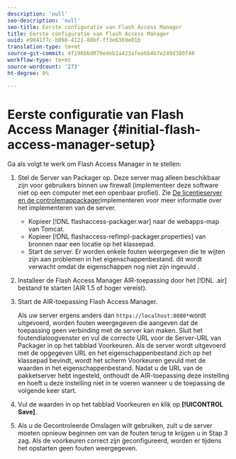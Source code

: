 ```yaml
---
description: 'null'
seo-description: 'null'
seo-title: Eerste configuratie van Flash Access Manager
title: Eerste configuratie van Flash Access Manager
uuid: e9041f7c-b098-4121-88bf-ff3e6369e01b
translation-type: tm+mt
source-git-commit: 4f196bbd079edeb1a423afee6b4b7e249d380f40
workflow-type: tm+mt
source-wordcount: '273'
ht-degree: 0%

---
```



# Eerste configuratie van Flash Access Manager {#initial-flash-access-manager-setup}

Ga als volgt te werk om Flash Access Manager in te stellen:

1. Stel de Server van Packager op. Deze server mag alleen beschikbaar zijn voor gebruikers binnen uw firewall (implementeer deze software niet op een computer met een openbaar profiel). Zie [De licentieserver en de controlemappackager](../../aaxs-reference-implementations/deploying-license-server-and-wfp/deploying-license-server-wfp-overview.md)implementeren voor meer informatie over het implementeren van de server.

   * Kopieer [!DNL flashaccess-packager.war] naar de webapps-map van Tomcat.
   * Kopieer [!DNL flashaccess-refimpl-packager.properties] van bronnen naar een locatie op het klassepad.
   * Start de server. Er worden enkele fouten weergegeven die te wijten zijn aan problemen in het eigenschappenbestand. dit wordt verwacht omdat de eigenschappen nog niet zijn ingevuld .

1. Installeer de Flash Access Manager AIR-toepassing door het [!DNL .air] bestand te starten (AIR 1.5 of hoger vereist).
1. Start de AIR-toepassing Flash Access Manager.

   Als uw server ergens anders dan `https://localhost:8080*`wordt uitgevoerd, worden fouten weergegeven die aangeven dat de toepassing geen verbinding met de server kan maken. Sluit het foutendialoogvenster en vul de correcte URL voor de Server-URL van Packager in op het tabblad Voorkeuren. Als de server wordt uitgevoerd met de opgegeven URL en het eigenschappenbestand zich op het klassepad bevindt, wordt het scherm Voorkeuren gevuld met de waarden in het eigenschappenbestand. Nadat u de URL van de pakketserver hebt ingesteld, onthoudt de AIR-toepassing deze instelling en hoeft u deze instelling niet in te voeren wanneer u de toepassing de volgende keer start.
1. Vul de waarden in op het tabblad Voorkeuren en klik op **[!UICONTROL Save]**.
1. Als u de Gecontroleerde Omslagen wilt gebruiken, zult u de server moeten opnieuw beginnen om van de fouten terug te krijgen u in Stap 3 zag. Als de voorkeuren correct zijn geconfigureerd, worden er tijdens het opstarten geen fouten weergegeven.

